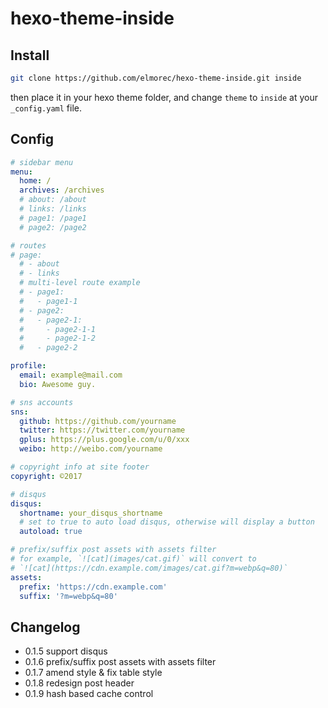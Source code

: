 # hexo-theme-inside

## Install

```bash
git clone https://github.com/elmorec/hexo-theme-inside.git inside
```

then place it in your hexo theme folder, and change `theme` to `inside` at your `_config.yaml` file.

## Config
```yaml
# sidebar menu
menu:
  home: /
  archives: /archives
  # about: /about
  # links: /links
  # page1: /page1
  # page2: /page2

# routes
# page:
  # - about
  # - links
  # multi-level route example
  # - page1:
  #   - page1-1
  # - page2:
  #   - page2-1:
  #     - page2-1-1
  #     - page2-1-2
  #   - page2-2

profile:
  email: example@mail.com
  bio: Awesome guy.

# sns accounts
sns:
  github: https://github.com/yourname
  twitter: https://twitter.com/yourname
  gplus: https://plus.google.com/u/0/xxx
  weibo: http://weibo.com/yourname

# copyright info at site footer
copyright: ©2017

# disqus
disqus:
  shortname: your_disqus_shortname
  # set to true to auto load disqus, otherwise will display a button
  autoload: true

# prefix/suffix post assets with assets filter
# for example, `![cat](images/cat.gif)` will convert to
# `![cat](https://cdn.example.com/images/cat.gif?m=webp&q=80)`
assets:
  prefix: 'https://cdn.example.com'
  suffix: '?m=webp&q=80'
```

## Changelog
- 0.1.5 support disqus
- 0.1.6 prefix/suffix post assets with assets filter
- 0.1.7 amend style & fix table style
- 0.1.8 redesign post header
- 0.1.9 hash based cache control